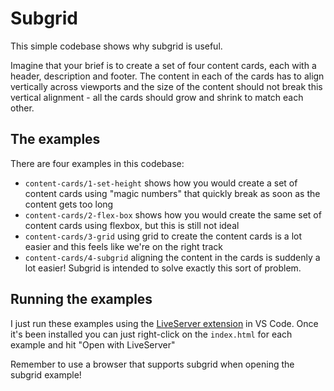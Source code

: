 # Subgrid

This simple codebase shows why subgrid is useful.

Imagine that your brief is to create a set of four content cards, each with a header, description and footer. The content in each of the cards has to align vertically across viewports and the size of the content should not break this vertical alignment - all the cards should grow and shrink to match each other.

## The examples

There are four examples in this codebase:

- `content-cards/1-set-height` shows how you would create a set of content cards using "magic numbers" that quickly break as soon as the content gets too long
- `content-cards/2-flex-box` shows how you would create the same set of content cards using flexbox, but this is still not ideal
- `content-cards/3-grid` using grid to create the content cards is a lot easier and this feels like we're on the right track
- `content-cards/4-subgrid` aligning the content in the cards is suddenly a lot easier! Subgrid is intended to solve exactly this sort of problem.

## Running the examples

I just run these examples using the [LiveServer extension](https://marketplace.visualstudio.com/items?itemName=ritwickdey.LiveServer) in VS Code. Once it's been installed you can just right-click on the `index.html` for each example and hit "Open with LiveServer"

Remember to use a browser that supports subgrid when opening the subgrid example!
